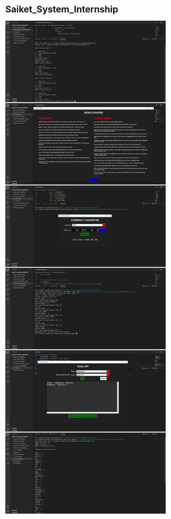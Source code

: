 # Saiket_System_Internship
 
<div>
  <img src="https://github.com/Ankurcr7/Saiket_System_Internship/blob/main/Basic_File_Handling/SS_of_output/Screenshot%20(529).png" alt="" />
</div>
<div>
  <img src="https://github.com/Ankurcr7/Saiket_System_Internship/blob/main/Basic_Web_Scraper/output.png" alt="" />
</div>
<div>
  <img src="https://github.com/Ankurcr7/Saiket_System_Internship/blob/main/Currency_Converter/SS_of_output/Screenshot%20(535).png" alt="" />
</div>
<div>
  <img src="https://github.com/Ankurcr7/Saiket_System_Internship/blob/main/Guess_the_Number_Game/SS_of_output/Screenshot%20(540).png" alt="" />
</div>
<div>
  <img src="https://github.com/Ankurcr7/Saiket_System_Internship/blob/main/To_Do_List_Application/SS_of_output/Screenshot%20(543).png" alt="" />
</div>
<div>
  <img src="https://github.com/Ankurcr7/Saiket_System_Internship/blob/main/Word_Count_Tool/SS_of_output/Screenshot%20(547).png" alt="" />
</div>
